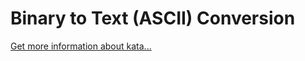 Binary to Text (ASCII) Conversion
=
[Get more information about kata...](/kata/5583d268479559400d000064)